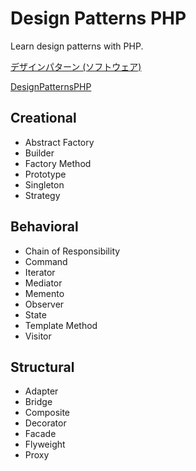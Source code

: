 # Design Patterns PHP

Learn design patterns with PHP.

[デザインパターン (ソフトウェア)](https://ja.wikipedia.org/wiki/%E3%83%87%E3%82%B6%E3%82%A4%E3%83%B3%E3%83%91%E3%82%BF%E3%83%BC%E3%83%B3_(%E3%82%BD%E3%83%95%E3%83%88%E3%82%A6%E3%82%A7%E3%82%A2))

[DesignPatternsPHP](https://designpatternsphp.readthedocs.io/en/latest/README.html)

## Creational

- Abstract Factory
- Builder
- Factory Method
- Prototype
- Singleton
- Strategy

## Behavioral

- Chain of Responsibility
- Command
- Iterator
- Mediator
- Memento
- Observer
- State
- Template Method
- Visitor

## Structural

- Adapter
- Bridge
- Composite
- Decorator
- Facade
- Flyweight
- Proxy
